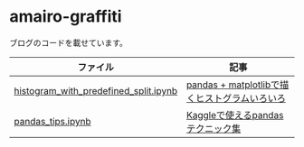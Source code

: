 # amairo-graffiti
ブログのコードを載せています。

|ファイル|記事|
|---|---|
|[histogram_with_predefined_split.ipynb](https://github.com/amaotone/amairo-graffiti/blob/master/histogram_with_predefined_split.ipynb)|[pandas + matplotlibで描くヒストグラムいろいろ](https://amalog.hateblo.jp/entry/various-histograms)|
|[pandas_tips.ipynb](https://github.com/amaotone/amairo-graffiti/blob/master/histogram_with_predefined_split.ipynb)|[Kaggleで使えるpandasテクニック集](https://amalog.hateblo.jp/entry/kaggle-pandas-tips)|